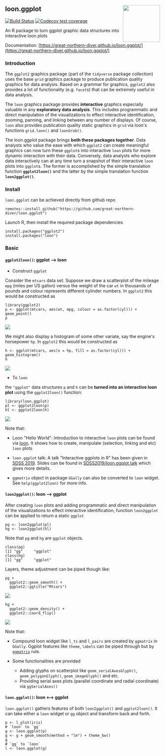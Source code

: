 
## loon.ggplot  <img src="man/figures/logo.png" align="right" width="120" />

[![Build Status](https://travis-ci.org/z267xu/loon.ggplot.svg?branch=master)](https://travis-ci.org/z267xu/loon.ggplot)
[![Codecov test coverage](https://codecov.io/gh/z267xu/loon.ggplot/branch/master/graph/badge.svg)](https://codecov.io/gh/z267xu/loon.ggplot?branch=master)

An R package to turn ggplot graphic data structures into interactive loon plots


Documentation: [https://great-northern-diver.github.io/loon.ggplot/](https://great-northern-diver.github.io/loon.ggplot/)

### Introduction

The `ggplot2` graphics package (part of the `tidyverse` package collection) uses the base `grid` graphics package to produce publication quality graphics for data analysis.  Based on a grammar for graphics, `ggplot2` also provides a lot of functionality (e.g. `facet`s) that can be extremely useful in data analysis.

The `loon` graphics package provides **interactive** graphics especially valuable in any **exploratory data analysis**.  This includes programmatic and direct manipulation of the visualizations to effect interactive identification, zooming, panning, and linking between any number of displays. Of course, `loon` also provides publication quality static graphics in `grid` via loon's functions `grid.loon()` and `loonGrob()`.


The loon.ggplot package brings **both these packages together**. Data analysts who value the ease with which `ggplot2` can create meaningful graphics can now turn these `ggplot`s into interactive `loon` plots for more dynamic interaction with their data.  Conversely,  data analysts who explore data interactively can at any time turn a snapshot of their interactive `loon` plots into `ggplot`s.   The former is accomplished by the simple translation function **`ggplot2loon()`** and the latter by the simple translation function **`loon2ggplot()`**.

### Install

`loon.ggplot` can be achieved directly from github repo

```
remotes::install_github("https://github.com/great-northern-diver/loon.ggplot")
```

Launch R, then install the required package dependencies

```
install.packages("ggplot2")
install.packages("loon")
```

### Basic

#### `ggplot2loon()`: ggplot --> loon

* Construct `ggplot`

Consider the `mtcars` data set. Suppose we draw a scatterplot of the mileage `mpg` (miles per US gallon) versus the weight of the car `wt` in thousands of pounds and colour represents different cylinder numbers. In `ggplot2` this would be constructed as

```
library(ggplot2)
p <- ggplot(mtcars, aes(wt, mpg, colour = as.factor(cyl))) + geom_point()
p
```
![](man/figures/mtcarsScatterPlot.png)

We might also display a histogram of some other variate, say the engine's horsepower `hp`.  In `ggplot2` this would be constructed as
```
h <- ggplot(mtcars, aes(x = hp, fill = as.factor(cyl))) + geom_histogram()
h
```
![](man/figures/hpHistogram.png)

* To `loon`

the `"ggplot"` data structures `p` and `h` can be **turned into an interactive loon plot** using the `ggplot2loon()` function:

```
library(loon.ggplot)
pl <- ggplot2loon(p)
hl <- ggplot2loon(h)
```
![](man/figures/scatterAndHist.gif)

Note that:

  + Loon "Hello World": Introduction to interactive `loon` plots can be found via  [loon](https://cran.r-project.org/web/packages/loon/vignettes/introduction.html). It shows how to create, manipulate (selection, linking and etc) `loon` plots
    
  + `loon.ggplot` talk: A talk "Interactive ggplots in R" has been given in [SDSS 2019](https://ww2.amstat.org/meetings/sdss/2019/onlineprogram/AbstractDetails.cfm?AbstractID=306216). Slides can be found in [SDSS2019/loon.ggplot talk](https://www.math.uwaterloo.ca/~rwoldfor/talks/SDSS2019/loon.ggplot/assets/player/KeynoteDHTMLPlayer.html) which gives more details.
  
  + `ggmatrix` object in package `GGally` can also be converted to `loon` widget. See `help(ggplot2loon)` for more info.

#### `loon2ggplot()`: loon --> ggplot

After creating `loon` plots and adding programmatic and direct manipulation of the visualizations to effect interactive identification, function `loon2ggplot` can be applied to return a static `ggplot`

```
pg <- loon2ggplot(pl)
hg <- loon2ggplot(hl)
```

Note that `pg` and `hg` are `ggplot` objects. 

```
class(pg)
[1] "gg"     "ggplot"
class(hg)
[1] "gg"     "ggplot"
```

Layers, theme adjustment can be piped though like:

```
pg + 
  ggplot2::geom_smooth() + 
  ggplot2::ggtitle("Mtcars")
```
![](man/figures/mtcarsAddSmooth.png)

```
hg + 
  ggplot2::geom_density() + 
  ggplot2::coord_flip()
```
![](man/figures/hpAddDensity.png)

Note that:

  + Compound loon widget like `l_ts` and `l_pairs` are created by `ggmatrix` in `GGally`. Ggplot features like `theme`, `labels` can be piped through but by  [`ggmatrix`](https://mran.microsoft.com/snapshot/2016-01-21/web/packages/GGally/vignettes/ggmatrix.html) rule.
  
  + Some functionalities are provided 
    * Adding glyphs on scatterplot like `geom_serialAxesGlyph()`, `geom_polygonGlyph()`, `geom_imageGlyph()` and etc.
    * Providing serial axes plots (parallel coordinate and radial coordinate) via `ggSerialAxes()`

#### `loon.ggplot()`: loon <--> ggplot 

`loon.ggplot()` gathers features of both `loon2ggplot()` and `ggplot2loon()`. It can take either a `loon` widget or `gg` object and transform back and forth.

```
p <- l_plot(iris)
# `loon` to `gg`
g <- loon.ggplot(p)
g <- g + geom_smooth(method = "lm") + theme_bw() 
g
# `gg` to `loon`
l <- loon.ggplot(g)
```
